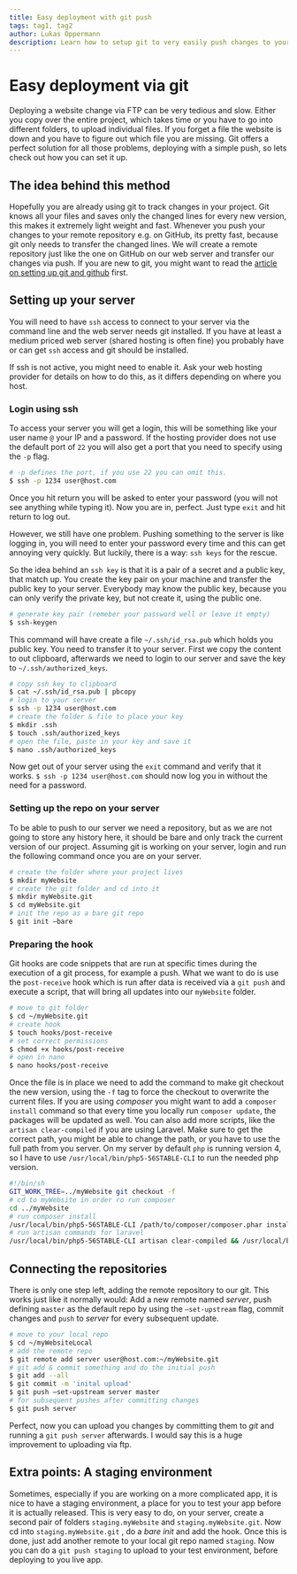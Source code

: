 ```yaml
---
title: Easy deployment with git push
tags: tag1, tag2
author: Lukas Oppermann
description: Learn how to setup git to very easily push changes to your live server.
---
```

# Easy deployment via git
Deploying a website change via FTP can be very tedious and slow. Either you copy over the entire project, which takes time or you have to go into different folders, to upload individual files. If you forget a file the website is down and you have to figure out which file you are missing. Git offers a perfect solution for all those problems, deploying with a simple push, so lets check out how you can set it up.

## The idea behind this method
Hopefully you are already using git to track changes in your project. Git knows all your files and saves only the changed lines for every new version, this makes it extremely light weight and fast. Whenever you push your changes to your remote repository e.g. on GitHub, its pretty fast, because git only needs to transfer the changed lines. We will create a remote repository just like the one on GitHub on our web server and transfer our changes via push. If you are new to git, you might want to read the [article on setting up git and github](151016-set-up-git-and-github) first.

## Setting up your server
You will need to have `ssh` access to connect to your server via the command line and the web server needs git installed. If you have at least a medium priced web server (shared hosting is often fine) you probably have or can get `ssh` access and git should be installed.

If ssh is not active, you might need to enable it. Ask your web hosting provider for details on how to do this, as it differs depending on where you host.

### Login using ssh
To access your server you will get a login, this will be something like your user name `@` your IP and a password. If the hosting provider does not use the default port of `22` you will also get a port that you need to specify using the `-p` flag.

```bash
# -p defines the port, if you use 22 you can omit this.
$ ssh -p 1234 user@host.com
```

Once you hit return you will be asked to enter your password (you will not see anything while typing it). Now you are in, perfect. Just type `exit` and hit return to log out.

However, we still have one problem. Pushing something to the server is like logging in, you will need to enter your password every time and this can get annoying very quickly. But luckily, there is a way: `ssh keys` for the rescue.

So the idea behind an `ssh key` is that it is a pair of a secret and a public key, that match up. You create the key pair on your machine and transfer the public key to your server. Everybody may know the public key, because you can only verify the private key, but not create it, using the public one.

```bash
# generate key pair (remeber your password well or leave it empty)
$ ssh-keygen
```

This command will have create a file `~/.ssh/id_rsa.pub` which holds you public key. You need to transfer it to your server. First we copy the content to out clipboard, afterwards we need to login to our server and save the key to `~/.ssh/authorized_keys`.

```bash
# copy ssh key to clipboard
$ cat ~/.ssh/id_rsa.pub | pbcopy
# login to your server
$ ssh -p 1234 user@host.com
# create the folder & file to place your key
$ mkdir .ssh
$ touch .ssh/authorized_keys
# open the file, paste in your key and save it
$ nano .ssh/authorized_keys
```

Now get out of your server using the `exit` command and verify that it works. `$ ssh -p 1234 user@host.com` should now log you in without the need for a password.

### Setting up the repo on your server
To be able to push to our server we need a repository, but as we are not going to store any history here, it should be bare and only track the current version of our project. Assuming git is working on your server, login and run the following command once you are on your server.

```bash
# create the folder where your project lives
$ mkdir myWebsite
# create the git folder and cd into it
$ mkdir myWebsite.git
$ cd myWebsite.git
# init the repo as a bare git repo
$ git init —bare
```

### Preparing the hook
Git hooks are code snippets that are run at specific times during the execution of a git process, for example a push. What we want to do is use the `post-receive` hook which is run after data is received via a `git push` and execute a script, that will bring all updates into our `myWebsite` folder.

```bash
# move to git folder
$ cd ~/myWebsite.git
# create hook
$ touch hooks/post-receive
# set correct permissions
$ chmod +x hooks/post-receive
# open in nano
$ nano hooks/post-receive
```

Once the file is in place we need to add the command to make git checkout the new version, using the `-f` tag to force the checkout to overwrite the current files. If you are using *composer* you might want to add a `composer install` command so that every time you locally run `composer update`, the packages will be updated as well. You can also add more scripts, like the `artisan clear-compiled` if you are using Laravel. Make sure to get the correct path, you might be able to change the path, or you have to use the full path from you server. On my server by default `php` is running version 4, so I have to use `/usr/local/bin/php5-56STABLE-CLI` to run the needed php version.

```bash
#!/bin/sh
GIT_WORK_TREE=../myWebsite git checkout -f
# cd to myWebsite in order ro run composer 
cd ../myWebsite
# run composer install
/usr/local/bin/php5-56STABLE-CLI /path/to/composer/composer.phar install --no-dev --no-scripts
# run artisan commands for laravel
/usr/local/bin/php5-56STABLE-CLI artisan clear-compiled && /usr/local/bin/php5-56STABLE-CLI artisan optimize
```

## Connecting the repositories
There is only one step left, adding the remote repository to our git. This works just like it normally would: Add a new remote named *server*, push defining `master` as the default repo by using the `—set-upstream` flag, commit changes and `push` to *server* for every subsequent update.

```bash
# move to your local repo
$ cd ~/myWebsiteLocal
# add the remote repo
$ git remote add server user@host.com:~/myWebsite.git
# git add & commit something and do the initial push
$ git add --all
$ git commit -m 'inital upload'
$ git push —set-upstream server master
# for subsequent pushes after committing changes
$ git push server
```

Perfect, now you can upload you changes by committing them to *git* and running a `git push server` afterwards. I would say this is a huge improvement to uploading via ftp.

## Extra points: A staging environment
Sometimes, especially if you are working on a more complicated app, it is nice to have a staging environment, a place for you to test your app before it is actually released. This is very easy to do, on your server, create a second pair of folders `staging.myWebsite` and `staging.myWebsite.git`. Now cd into `staging.myWebsite.git` , do a *bare init* and add the hook. Once this is done, just add another remote to your local git repo named `staging`. Now you can do a `git push staging` to upload to your test environment, before deploying to you live app.
